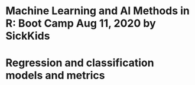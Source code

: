 
#
# Machine Learning and AI Methods in R: Boot Camp Aug 11, 2020 by SickKids
# Regression and classification models and metrics
# 
